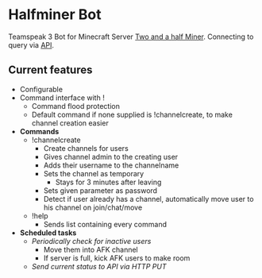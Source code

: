 # Halfminer Bot
Teamspeak 3 Bot for Minecraft Server [Two and a half Miner](https://halfminer.de).
Connecting to query via [API](https://github.com/TheHolyWaffle/TeamSpeak-3-Java-API).

Current features
-------
- Configurable
- Command interface with !<command>
  - Command flood protection
  - Default command if none supplied is !channelcreate, to make channel creation easier
- **Commands**
  - !channelcreate
    - Create channels for users
    - Gives channel admin to the creating user
    - Adds their username to the channelname
    - Sets the channel as temporary
      - Stays for 3 minutes after leaving
    - Sets given parameter as password
    - Detect if user already has a channel, automatically move user to his channel on join/chat/move
  - !help
    - Sends list containing every command
- **Scheduled tasks**
  - *Periodically check for inactive users*
    - Move them into AFK channel
    - If server is full, kick AFK users to make room
  - *Send current status to API via HTTP PUT*
